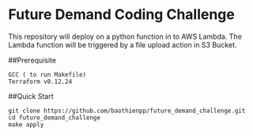 # Future Demand Coding Challenge

This repository will deploy on a python function in to AWS Lambda.
The Lambda function will be triggered by a file upload action in S3 Bucket.


##Prerequisite

```
GCC ( to run Makefile)
Terraform v0.12.24

```

##Quick Start
```
git clone https://github.com/baothienpp/future_demand_challenge.git
cd future_demand_challenge
make apply
```
